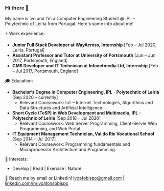### Hi there 👋

My name is Ivo and I'm a Computer Engineering Student @ IPL - Polytechnic of Leiria from Portugal. Here's some info about me!

⚡ Work experience:
- **Junior Full Stack Developer at WayAcross, Internship** [Feb – Jul 2020, Leiria, Portugal]
- **Assistant Professor and Tutor at University of Portsmouth** [Jun – Jun 2017, Portsmouth, England]
- **CMS Developer and IT Technician at Infonetmedia Ltd, Internship** [Feb – Jul 2017, Portsmouth, England]

🎓 Education:
- **Bachelor’s Degree in Computer Engineering, IPL - Polytechnic of Leiria** [Sep 2020 – currently]
  - Relevant Coursework: IoT – Internet Technologies, Algorithms and Data Structures and Artificial Intelligence 
- **Short Cycle (TeSP) in Web Development and Multimedia, IPL - Polytechnic of Leiria** [Sep 2018 – Jul 2020]
  - Relevant Coursework: Web Server Programming, Client-Server Web Programming, and Web Portal 
- **IT Equipment Management Technician, Val do Rio Vocational School** [Sep 2014 – Jul 2017]
  - Relevant Coursework: Programming fundamentals and Microprocessor Architecture and Programming. 

🌱 Interests:
- Develop | Read | Exercise | Nature

💬 Reach me by email or LinkedIn! ivoafobispo@gmail.com | [linkedin.com/in/ivoafonsobispo](http://linkedin.com/in/ivoafonsobispo)

<!--
**ivoafonsobispo/ivoafonsobispo** is a ✨ _special_ ✨ repository because its `README.md` (this file) appears on your GitHub profile.

Here are some ideas to get you started:

- 🔭 I’m currently working on ...
- 🌱 I’m currently learning ...
- 👯 I’m looking to collaborate on ...
- 🤔 I’m looking for help with ...
- 💬 Ask me about ...
- 📫 How to reach me: ...
- 😄 Pronouns: ...
- ⚡ Fun fact: ...
-->
